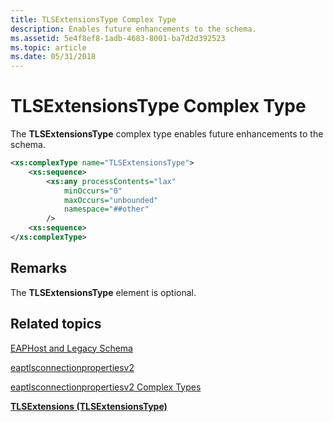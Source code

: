 ```yaml
---
title: TLSExtensionsType Complex Type
description: Enables future enhancements to the schema.
ms.assetid: 5e4f8ef8-1adb-4683-8001-ba7d2d392523
ms.topic: article
ms.date: 05/31/2018
---
```


# TLSExtensionsType Complex Type

The **TLSExtensionsType** complex type enables future enhancements to the schema.


```XML
<xs:complexType name="TLSExtensionsType">
    <xs:sequence>
        <xs:any processContents="lax" 
            minOccurs="0" 
            maxOccurs="unbounded" 
            namespace="##other"
        />
    <xs:sequence>
</xs:complexType>

```



## Remarks

The **TLSExtensionsType** element is optional.

## Related topics

<dl> <dt>


</dt> <dt>

[EAPHost and Legacy Schema](eaphost-schemas.md)
</dt> <dt>

[eaptlsconnectionpropertiesv2](eaptlsconnectionpropertiesv2schema-schema.md)
</dt> <dt>

[eaptlsconnectionpropertiesv2 Complex Types](eaptlsconnectionpropertiesv2schema-complex-types.md)
</dt> <dt>

[**TLSExtensions (TLSExtensionsType)**](eaptlsconnectionpropertiesv2schema-performservervalidation-eaptype-element.md)
</dt> </dl>

 

 





